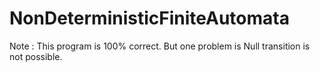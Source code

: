 # NonDeterministicFiniteAutomata
Note : This program is 100% correct. But one problem is Null transition is not possible. 
